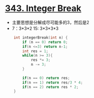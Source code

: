 # [343. Integer Break](https://leetcode.com/problems/integer-break/#/description)
* 主要思想是分解成尽可能多的3，然后是2
* 7：3\*3\*2  15: 3\*3\*3\*3

```C++
    int integerBreak(int n) {
        if (n == 0) return 0;
        if(n <=3) return n-1;
        int res = 1;
        while(n >= 3){
            res *= 3;
            n -= 3;
        }
        
        if(n == 0) return res;
        if(n == 1) return res/3 * 4;
        if(n == 2) return res * 2;
    }
```
